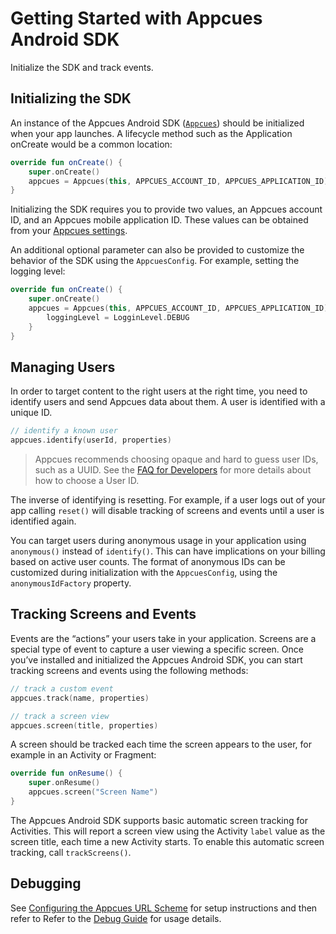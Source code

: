 # Getting Started with Appcues Android SDK

Initialize the SDK and track events.

## Initializing the SDK

An instance of the Appcues Android SDK ([`Appcues`](https://github.com/appcues/appcues-android-sdk/blob/main/appcues/src/main/java/com/appcues/Appcues.kt)) should be initialized when your app launches. A lifecycle method such as the Application onCreate would be a common location:

```kotlin
override fun onCreate() {
    super.onCreate()
    appcues = Appcues(this, APPCUES_ACCOUNT_ID, APPCUES_APPLICATION_ID)
}
```

Initializing the SDK requires you to provide two values, an Appcues account ID, and an Appcues mobile application ID. These values can be obtained from your [Appcues settings](https://studio.appcues.com/settings/account).

An additional optional parameter can also be provided to customize the behavior of the SDK using the `AppcuesConfig`. For example, setting the logging level:

```kotlin
override fun onCreate() {
    super.onCreate()
    appcues = Appcues(this, APPCUES_ACCOUNT_ID, APPCUES_APPLICATION_ID) {
        loggingLevel = LogginLevel.DEBUG
    }
}
```

## Managing Users

In order to target content to the right users at the right time, you need to identify users and send Appcues data about them. A user is identified with a unique ID.

```kotlin
// identify a known user
appcues.identify(userId, properties)
```

> Appcues recommends choosing opaque and hard to guess user IDs, such as a UUID. See the [FAQ for Developers](https://docs.appcues.com/article/159-faq#choosing-a-user-id) for more details about how to choose a User ID.

The inverse of identifying is resetting.  For example, if a user logs out of your app calling `reset()` will disable tracking of screens and events until a user is identified again.

You can target users during anonymous usage in your application using `anonymous()` instead of `identify()`.  This can have implications on your billing based on active user counts.  The format of anonymous IDs can be customized during initialization with the `AppcuesConfig`, using the `anonymousIdFactory` property.


## Tracking Screens and Events

Events are the “actions” your users take in your application. Screens are a special type of event to capture a user viewing a specific screen. Once you’ve installed and initialized the Appcues Android SDK, you can start tracking screens and events using the following methods:

```kotlin
// track a custom event
appcues.track(name, properties)

// track a screen view
appcues.screen(title, properties)
```

A screen should be tracked each time the screen appears to the user, for example in an Activity or Fragment: 
```kotlin
override fun onResume() {
    super.onResume()
    appcues.screen("Screen Name")
}
```

The Appcues Android SDK supports basic automatic screen tracking for Activities.  This will report a screen view using the Activity `label` value as the screen title, each time a new Activity starts.  To enable this automatic screen tracking, call `trackScreens()`.

## Debugging

See [Configuring the Appcues URL Scheme](https://github.com/appcues/appcues-android-sdk/blob/main/docs/URLSchemeConfiguring.md) for setup instructions and then refer to Refer to the [Debug Guide](https://github.com/appcues/appcues-android-sdk/blob/main/docs/Debugging.md) for usage details.
